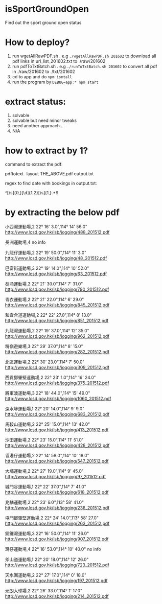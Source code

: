 # isSportGroundOpen
Find out the sport ground open status

# How to deploy?

1. run wgetAllRawPDF.sh . e.g `./wgetAllRawPDF.sh 201602` to download all pdf links in url_list_201602.txt to ./raw/201602
2. run pdfToTxtBatch.sh . e.g `./runToTxtBatch.sh 201602` to convert all pdf in  ./raw/201602 to ./txt/201602
3. cd to app and do `npm isntall`
4. run the program by `DEBUG=app:* npm start`

# extract status:

1. solvable
2. solvable but need minor tweaks
3. need another approach...
4. N/A

# how to extract by 1?

command to extract the pdf:

pdftotext -layout THE_ABOVE.pdf output.txt

regex to find date with bookings in output.txt:

^[\s]{0,}[\d]{1,2}[\s]{1,}.*$

# by extracting the below pdf
小西灣運動場,2
22° 16' 3.0",114° 14' 56.0"
http://www.lcsd.gov.hk/lsb/jogging/488_201512.pdf

長洲運動場,4
no info

九龍仔運動場,2
22° 19' 50.0",114° 11' 3.0"
http://www.lcsd.gov.hk/lsb/jogging/48_201512.pdf

巴富街運動場,3
22° 19' 14.0",114° 10' 52.0"
http://www.lcsd.gov.hk/lsb/jogging/63_201512.pdf

葵涌運動場,2
22° 21' 30.0",114° 7' 31.0"
http://www.lcsd.gov.hk/lsb/jogging/790_201512.pdf

青衣運動場,2
22° 21' 22.0",114° 6' 29.0"
http://www.lcsd.gov.hk/lsb/jogging/845_201512.pdf

和宜合道運動場,2
22° 22' 27.0",114° 8' 13.0"
http://www.lcsd.gov.hk/lsb/jogging/851_201512.pdf

九龍灣運動場,2
22° 19' 37.0",114° 12' 35.0"
http://www.lcsd.gov.hk/lsb/jogging/962_201512.pdf

粉嶺遊樂場,3
22° 29' 37.0",114° 8' 15.0"
http://www.lcsd.gov.hk/lsb/jogging/282_201512.pdf

北區運動場,2
22° 30' 23.0",114° 7' 50.0"
http://www.lcsd.gov.hk/lsb/jogging/309_201512.pdf

西貢鄧肇堅運動場,2
22° 23' 1.0",114° 16' 24.0"
http://www.lcsd.gov.hk/lsb/jogging/375_201512.pdf

將軍澳運動場,3
22° 18' 44.0",114° 15' 49.0"
http://www.lcsd.gov.hk/lsb/jogging/1060_201512.pdf

深水埗運動場,1
22° 20' 14.0",114° 9' 9.0"
http://www.lcsd.gov.hk/lsb/jogging/683_201512.pdf

馬鞍山運動場,2
22° 25' 15.0",114° 13' 42.0"
http://www.lcsd.gov.hk/lsb/jogging/413_201512.pdf

沙田運動場,2
22° 23' 15.0",114° 11' 51.0"
http://www.lcsd.gov.hk/lsb/jogging/428_201512.pdf

香港仔運動場,2
22° 14' 58.0",114° 10' 18.0"
http://www.lcsd.gov.hk/lsb/jogging/547_201512.pdf

大埔運動場,2
22° 27' 19.0",114° 9' 45.0"
http://www.lcsd.gov.hk/lsb/jogging/97_201512.pdf

城門谷運動場,1
22° 22' 37.0",114° 7' 41.0"
http://www.lcsd.gov.hk/lsb/jogging/618_201512.pdf

兆麟運動場,2
22° 23' 6.0",113° 58' 41.0"
http://www.lcsd.gov.hk/lsb/jogging/238_201512.pdf

屯門鄧肇堅運動場,2
22° 24' 14.0",113° 58' 27.0"
http://www.lcsd.gov.hk/lsb/jogging/263_201512.pdf

銅鑼灣運動場,3
22° 16' 50.0",114° 11' 26.0"
http://www.lcsd.gov.hk/lsb/jogging/907_201512.pdf

灣仔運動場,4
22° 16' 53.0",114° 10' 40.0"
no info

斧山道運動場,1
22° 20' 18.0",114° 12' 26.0"
http://www.lcsd.gov.hk/lsb/jogging/723_201512.pdf

天水圍運動場,2
22° 27' 17.0",114° 0' 18.0"
http://www.lcsd.gov.hk/lsb/jogging/197_201512.pdf

元朗大球場,2
22° 26' 33.0",114° 1' 17.0"
http://www.lcsd.gov.hk/lsb/jogging/214_201512.pdf

